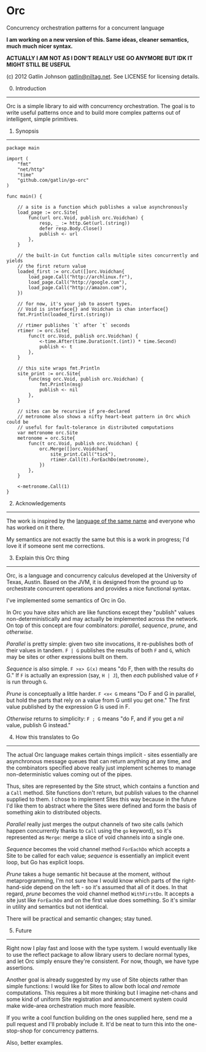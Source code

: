 Orc
===

Concurrency orchestration patterns for a concurrent language

**I am working on a new version of this. Same ideas, cleaner semantics, much much nicer syntax.**

**ACTUALLY I AM NOT AS I DON'T REALLY USE GO ANYMORE BUT IDK IT MIGHT STILL BE USEFUL**

(c) 2012 Gatlin Johnson <gatlin@niltag.net>. See LICENSE for licensing
details. 

0. Introduction
---

Orc is a simple library to aid with concurrency orchestration. The goal is to
write useful patterns once and to build more complex patterns out of
intelligent, simple primitives.

1. Synopsis
---

    package main

    import (
        "fmt"
        "net/http"
        "time"
        "github.com/gatlin/go-orc"
    )

    func main() {

        // a site is a function which publishes a value asynchronously
        load_page := orc.Site{
            func(url orc.Void, publish orc.Voidchan) {
                resp, _ := http.Get(url.(string))
                defer resp.Body.Close()
                publish <- url
            },
        }

        // the built-in Cut function calls multiple sites concurrently and yields
        // the first return value
        loaded_first := orc.Cut([]orc.Voidchan{
            load_page.Call("http://archlinux.fr"),
            load_page.Call("http://google.com"),
            load_page.Call("http://amazon.com"),
        })

        // for now, it's your job to assert types.
        // Void is interface{} and Voidchan is chan interface{}
        fmt.Println(loaded_first.(string))

        // rtimer publishes `t` after `t` seconds
        rtimer := orc.Site{
            func(t orc.Void, publish orc.Voidchan) {
                <-time.After(time.Duration(t.(int)) * time.Second)
                publish <- t
            },
        }

        // this site wraps fmt.Println
        site_print := orc.Site{
            func(msg orc.Void, publish orc.Voidchan) {
                fmt.Println(msg)
                publish <- nil
            },
        }

        // sites can be recursive if pre-declared
        // metronome also shows a nifty heart-beat pattern in Orc which could be
        // useful for fault-tolerance in distributed computations
        var metronome orc.Site
        metronome = orc.Site{
            func(t orc.Void, publish orc.Voidchan) {
                orc.Merge([]orc.Voidchan{
                    site_print.Call("tick"),
                    rtimer.Call(t).ForEachDo(metronome),
                })
            },
        }

        <-metronome.Call(1)
    }

2. Acknowledgements
---

The work is inspired by the [language of the same name][1] and everyone who has
worked on it there.

My semantics are not exactly the same but this is a work in progress; I'd love
it if someone sent me corrections.

3. Explain this Orc thing
---

Orc, is a language and concurrency calculus developed at the University of
Texas, Austin. Based on the JVM, it is designed from the ground up to
orchestrate concurrent operations and provides a nice functional syntax.

I've implemented some semantics of Orc in Go.

In Orc you have *sites* which are like functions except they "publish" values
non-deterministically and may actually be implemented across the network. On
top of this concept are four combinators: *parallel*, *sequence*, *prune*, and
*otherwise*.

*Parallel* is pretty simple: given two site invocations, it re-publishes both
of their values in tandem. `F | G` publishes the results of both `F` and `G`,
which may be sites or other expressions built on them.

*Sequence* is also simple. `F >x> G(x)` means "do F, then with the results do
G." If `F` is actually an expression (say, `H | J`), then *each* published
value of `F` is run through `G`.

*Prune* is conceptually a little harder. `F <x< G` means "Do F and G in
parallel, but hold the parts that rely on a value from G until you get one."
The first value published by the expression G is used in F.

*Otherwise* returns to simplicity: `F ; G` means "do F, and if you get a *nil*
value, publish G instead."

4. How this translates to Go
---

The actual Orc language makes certain things implicit - sites essentially are
asynchronous message queues that can return anything at any time, and the
combinators specified above really just implement schemes to manage
non-deterministic values coming out of the pipes.

Thus, sites are represented by the Site struct, which contains a function and a
`Call` method. Site functions don't return, but publish values to the channel
supplied to them. I chose to implement Sites this way because in the future I'd
like them to abstract where the Sites were defined and form the basis of
something akin to distributed objects.

*Parallel* really just merges the output channels of two site calls (which
happen concurrently thanks to `Call` using the `go` keyword), so it's
represented as `Merge`: merge a slice of void channels into a single one.

*Sequence* becomes the void channel method `ForEachDo` which accepts a Site to
be called for each value; *sequence* is essentially an implicit event loop, but
Go has explicit loops.

*Prune* takes a huge semantic hit because at the moment, without
metaprogramming, I'm not sure how I would know which parts of the
right-hand-side depend on the left - so it's assumed that all of it does. In
that regard, *prune* becomes the void channel method `WithFirstDo`. It accepts
a site just like `ForEachDo` and on the first value does something. So it's
similar in utility and semantics but not identical.

There will be practical and semantic changes; stay tuned.

5. Future
---

Right now I play fast and loose with the type system. I would eventually like
to use the reflect package to allow library users to declare normal types, and
let Orc simply ensure they're consistent. For now, though, we have type
assertions.

Another goal is already suggested by my use of Site objects rather than simple
functions: I would like for Sites to allow both local *and remote*
computations. This requires a bit more thinking but I imagine net-chans and
some kind of uniform Site registration and announcement system could make
wide-area orchestration much more feasible.

If you write a cool function building on the ones supplied here, send me a pull
request and I'll probably include it. It'd be neat to turn this into the
one-stop-shop for concurrency patterns.

Also, better examples.

[1]: http://orc.csres.utexas.edu
